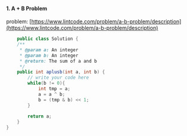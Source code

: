 #### 1. A + B Problem  
problem: [https://www.lintcode.com/problem/a-b-problem/description](https://www.lintcode.com/problem/a-b-problem/description)  

```java
    public class Solution {
    /**
     * @param a: An integer
     * @param b: An integer
     * @return: The sum of a and b 
     */
    public int aplusb(int a, int b) {
        // write your code here
        while(b != 0){
            int tmp = a;
            a = a ^ b;
            b = (tmp & b) << 1;
        }
        
        return a;
    }
}
```